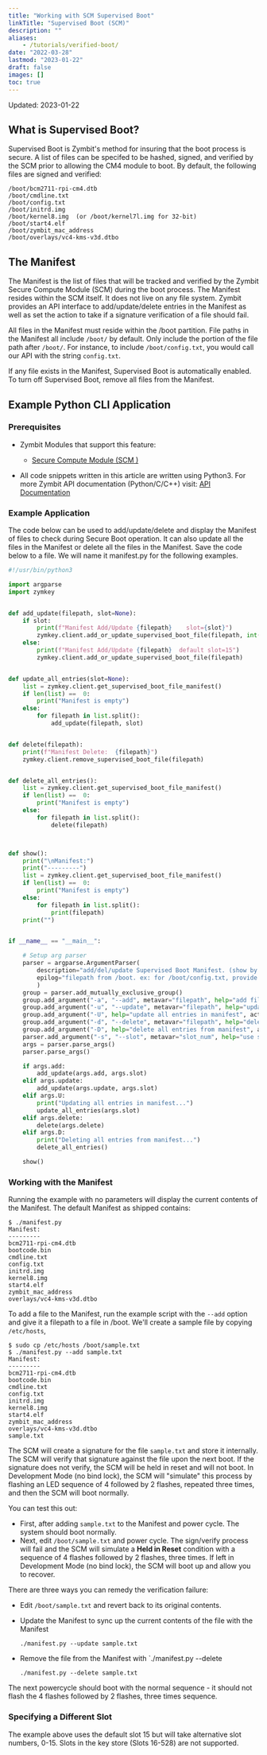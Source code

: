 ```yaml
---
title: "Working with SCM Supervised Boot"
linkTitle: "Supervised Boot (SCM)"
description: ""
aliases:
    - /tutorials/verified-boot/
date: "2022-03-28"
lastmod: "2023-01-22"
draft: false
images: []
toc: true
---
```

Updated: 2023-01-22

## What is Supervised Boot?

Supervised Boot is Zymbit's method for insuring that the boot process is secure. A list of files can be specifed to be hashed, signed, and verified by the SCM prior to allowing the CM4 module to boot. By default, the following files are signed and verified:

```
/boot/bcm2711-rpi-cm4.dtb
/boot/cmdline.txt
/boot/config.txt
/boot/initrd.img
/boot/kernel8.img  (or /boot/kernel7l.img for 32-bit)
/boot/start4.elf
/boot/zymbit_mac_address
/boot/overlays/vc4-kms-v3d.dtbo
```

## The Manifest

The Manifest is the list of files that will be tracked and verified by the Zymbit Secure Compute Module (SCM) during the boot process. The Manifest resides within the SCM itself. It does not live on any file system. Zymbit provides an API interface to add/update/delete entries in the Manifest as well as set the action to take if a signature verification of a file should fail.
 
All files in the Manifest must reside within the /boot partition. File paths in the Manifest all include `/boot/` by default. Only include the portion of the file path after `/boot/`. For instance, to include `/boot/config.txt`, you would call our API with the string `config.txt`.

If any file exists in the Manifest, Supervised Boot is automatically enabled. To turn off Supervised Boot, remove all files from the Manifest.

## Example Python CLI Application


### Prerequisites

* Zymbit Modules that support this feature:
    * [Secure Compute Module (SCM )](https://www.zymbit.com/secure-compute-node/)

* All code snippets written in this article are written using Python3. For more Zymbit API documentation (Python/C/C++) visit: [API Documentation](../../api)

### Example Application

The code below can be used to add/update/delete and display the Manifest of files to check during Secure Boot operation. It can also update all the files in the Manifest or delete all the files in the Manifest. Save the code below to a file. We will name it manifest.py for the following examples.

```python
#!/usr/bin/python3

import argparse
import zymkey


def add_update(filepath, slot=None):
    if slot:
        print(f"Manifest Add/Update {filepath}    slot={slot}")
        zymkey.client.add_or_update_supervised_boot_file(filepath, int(slot))
    else:
        print(f"Manifest Add/Update {filepath}  default slot=15")
        zymkey.client.add_or_update_supervised_boot_file(filepath)


def update_all_entries(slot=None):
    list = zymkey.client.get_supervised_boot_file_manifest()
    if len(list) ==  0:
        print("Manifest is empty")
    else:
        for filepath in list.split():
            add_update(filepath, slot)


def delete(filepath):
    print(f"Manifest Delete:  {filepath}")
    zymkey.client.remove_supervised_boot_file(filepath)


def delete_all_entries():
    list = zymkey.client.get_supervised_boot_file_manifest()
    if len(list) ==  0:
        print("Manifest is empty")
    else:
        for filepath in list.split():
            delete(filepath)



def show():
    print("\nManifest:")
    print("---------")
    list = zymkey.client.get_supervised_boot_file_manifest()
    if len(list) ==  0:
        print("Manifest is empty")
    else:
        for filepath in list.split():
            print(filepath)
    print("")


if __name__ == "__main__":

    # Setup arg parser
    parser = argparse.ArgumentParser(
        description="add/del/update Supervised Boot Manifest. (show by default)",
        epilog="filepath from /boot. ex: for /boot/config.txt, provide config.txt."
        )
    group = parser.add_mutually_exclusive_group()
    group.add_argument("-a", "--add", metavar="filepath", help="add filepath to manifest", action="store", required=False)
    group.add_argument("-u", "--update", metavar="filepath", help="update filepath in manifest", action="store", required=False)
    group.add_argument("-U", help="update all entries in manifest", action="store_true", required=False)
    group.add_argument("-d", "--delete", metavar="filepath", help="delete filepath from manifest", action="store", required=False)
    group.add_argument("-D", help="delete all entries from manifest", action="store_true", required=False)
    parser.add_argument("-s", "--slot", metavar="slot_num", help="use slot for add/delete (default=15)", action="store", required=False)
    args = parser.parse_args()
    parser.parse_args()

    if args.add:
        add_update(args.add, args.slot)
    elif args.update:
        add_update(args.update, args.slot)
    elif args.U:
        print("Updating all entries in manifest...")
        update_all_entries(args.slot)
    elif args.delete:
        delete(args.delete)
    elif args.D:
        print("Deleting all entries from manifest...")
        delete_all_entries()

    show()

```

### Working with the Manifest

Running the example with no parameters will display the current contents of the Manifest. The default Manifest as shipped contains:

```
$ ./manifest.py
Manifest:
---------
bcm2711-rpi-cm4.dtb
bootcode.bin
cmdline.txt
config.txt
initrd.img
kernel8.img
start4.elf
zymbit_mac_address
overlays/vc4-kms-v3d.dtbo
```

To add a file to the Manifest, run the example script with the `--add` option and give it a filepath to a file in /boot. We'll create a sample file by copying `/etc/hosts`,

```
$ sudo cp /etc/hosts /boot/sample.txt
$ ./manifest.py --add sample.txt
Manifest:
---------
bcm2711-rpi-cm4.dtb
bootcode.bin
cmdline.txt
config.txt
initrd.img
kernel8.img
start4.elf
zymbit_mac_address
overlays/vc4-kms-v3d.dtbo
sample.txt
```

The SCM will create a signature for the file `sample.txt` and store it internally. The SCM will verify that signature against the file upon the next boot. If the signature does not verify, the SCM will be held in reset and will not boot. In Development Mode (no bind lock), the SCM will "simulate" this process by flashing an LED sequence of 4 followed by 2 flashes, repeated three times, and then the SCM will boot normally. 

You can test this out:

 * First, after adding `sample.txt` to the Manifest and power cycle. The system should boot normally.
 * Next, edit `/boot/sample.txt` and power cycle. The sign/verify process will fail and the SCM will simulate a __Held in Reset__ condition with a sequence of 4 flashes followed by 2 flashes, three times. If left in Development Mode (no bind lock), the SCM will boot up and allow you to recover. 

There are three ways you can remedy the verification failure:
 
 * Edit `/boot/sample.txt` and revert back to its original contents.
 * Update the Manifest to sync up the current contents of the file with the Manifest

    `./manifest.py --update sample.txt`
    
 * Remove the file from the Manifest with `./manifest.py --delete

    `./manifest.py --delete sample.txt`

The next powercycle should boot with the normal sequence - it should not flash the 4 flashes followed by 2 flashes, three times sequence.

### Specifying a Different Slot

The example above uses the default slot 15 but will take alternative slot numbers, 0-15. Slots in the key store (Slots 16-528) are not supported.



